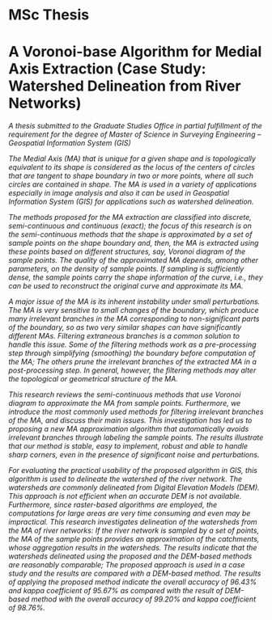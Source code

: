 # MSc Thesis
# A Voronoi-base Algorithm for Medial Axis Extraction (Case Study: Watershed Delineation from River Networks)

<i>A thesis submitted to the Graduate Studies Office in partial fulfillment of the requirement for the degree of Master of Science in Surveying Engineering – Geospatial Information System (GIS) <br>

The Medial Axis (MA) that is unique for a given shape and is topologically equivalent to its shape is considered as the locus of the centers of circles that are tangent to shape boundary in two or more points, where all such circles are contained in shape. The MA is used in a variety of applications especially in image analysis and also it can be used in Geospatial Information System (GIS) for applications such as watershed delineation.<br>

The methods proposed for the MA extraction are classified into discrete, semi-continuous and continuous (exact); the focus of this research is on the semi-continuous methods that the shape is approximated by a set of sample points on the shape boundary and, then, the MA is extracted using these points based on different structures, say, Voronoi diagram of the sample points. The quality of the approximated MA depends, among other parameters, on the density of sample points. If sampling is sufficiently dense, the sample points carry the shape information of the curve, i.e., they can be used to reconstruct the original curve and approximate its MA.<br>

A major issue of the MA is its inherent instability under small perturbations. The MA is very sensitive to small changes of the boundary, which produce many irrelevant branches in the MA corresponding to non-significant parts of the boundary, so as two very similar shapes can have significantly different MAs. Filtering extraneous branches is a common solution to handle this issue. Some of the filtering methods work as a pre-processing step through simplifying (smoothing) the boundary before computation of the MA; The others prune the irrelevant branches of the extracted MA in a post-processing step. In general, however, the filtering methods may alter the topological or geometrical structure of the MA.<br>

This research reviews the semi-continuous methods that use Voronoi diagram to approximate the MA from sample points. Furthermore, we introduce the most commonly used methods for filtering irrelevant branches of the MA, and discuss their main issues. This investigation has led us to proposing a new MA approximation algorithm that automatically avoids irrelevant branches through labeling the sample points. The results illustrate that our method is stable, easy to implement, robust and able to handle sharp corners, even in the presence of significant noise and perturbations.<br>

For evaluating the practical usability of the proposed algorithm in GIS, this algorithm is used to delineate the watershed of the river network. The watersheds are commonly delineated from Digital Elevation Models (DEM). This approach is not efficient when an accurate DEM is not available. Furthermore, since raster-based algorithms are employed, the computations for large areas are very time consuming and even may be impractical. This research investigates delineation of the watersheds from the MA of river networks: If the river network is sampled by a set of points, the MA of the sample points provides an approximation of the catchments, whose aggregation results in the watersheds. The results indicate that the watersheds delineated using the proposed and the DEM-based methods are reasonably comparable; The proposed approach is used in a case study and the results are compared with a DEM-based method. The results of applying the proposed method indicate the overall accuracy of 96.43% and kappa coefficient of 95.67% as compared with the result of DEM-based method with the overall accuracy of 99.20% and kappa coefficient of 98.76%. <br>
